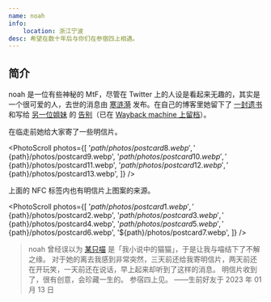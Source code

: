 ```yaml
---
name: noah
info:
    location: 浙江宁波
desc: 希望在数十年后与你们在参宿四上相遇。
---
```


## 简介

noah 是一位有些神秘的 MtF，尽管在 Twitter 上的人设是看起来无趣的，其实是一个很可爱的人，去世的消息由 [寒涟漪](https://twitter.com/HANLIANYI520/status/1613697897203367938) 发布。在自己的博客里她留下了 [一封遗书](https://noname3031.one/article/rip_noah/index.html) 和写给 [另一位姐妹](https://one-among.us/profile/Anilovr) 的 [告别](https://noname3031.one/article/rip_ani/index.html)（已在 [Wayback machine 上留档](https://web.archive.org/web/20230121030916/https://noname3031.one/)）。

在临走前她给大家寄了一些明信片。

<PhotoScroll photos={[
    '${path}/photos/postcard8.webp',
    '${path}/photos/postcard9.webp',
    '${path}/photos/postcard10.webp',
    '${path}/photos/postcard11.webp',
    '${path}/photos/postcard12.webp',
    '${path}/photos/postcard13.webp',
]} />

上面的 NFC 标签内也有明信片上图案的来源。

<PhotoScroll photos={[
    '${path}/photos/postcard1.webp',
    '${path}/photos/postcard2.webp',
    '${path}/photos/postcard3.webp',
    '${path}/photos/postcard4.webp',
    '${path}/photos/postcard5.webp',
    '${path}/photos/postcard6.webp',
    '${path}/photos/postcard7.webp',
]} />

> noah 曾经误以为 [某只喵](https://one-among.us/profile/MioCardMeow) 是「我小说中的猫猫」，于是让我与喵结下了不解之缘。
> 对于她的离去我感到非常突然，三天前还给我寄明信片，两天前还在开玩笑，一天前还在说话，早上起来却听到了这样的消息。
> 明信片收到了，很有创意，会珍藏一生的。
> 参宿四上见。
> ——生前好友于 2023 年 01 月 13 日

